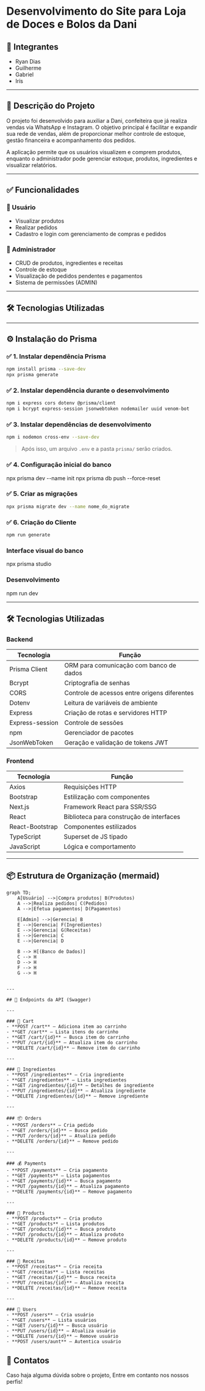 # Desenvolvimento do Site para Loja de Doces e Bolos da Dani

## 👥 Integrantes
- Ryan Dias
- Guilherme
- Gabriel
- Irís

---

## 📝 Descrição do Projeto
O projeto foi desenvolvido para auxiliar a Dani, confeiteira que já realiza vendas via WhatsApp e Instagram. O objetivo principal é facilitar e expandir sua rede de vendas, além de proporcionar melhor controle de estoque, gestão financeira e acompanhamento dos pedidos.

A aplicação permite que os usuários visualizem e comprem produtos, enquanto o administrador pode gerenciar estoque, produtos, ingredientes e visualizar relatórios.

---

## ✅ Funcionalidades

### 👤 Usuário
- Visualizar produtos
- Realizar pedidos
- Cadastro e login com gerenciamento de compras e pedidos

### 🔐 Administrador
- CRUD de produtos, ingredientes e receitas
- Controle de estoque
- Visualização de pedidos pendentes e pagamentos
- Sistema de permissões (ADMIN)

---

## 🛠 Tecnologias Utilizadas

---

## ⚙️ Instalação do Prisma

### ✅ 1. Instalar dependência Prisma
```bash
npm install prisma --save-dev
npx prisma generate
```

### ✅ 2. Instalar dependência durante o desenvolvimento
```bash
npm i express cors dotenv @prisma/client
npm i bcrypt express-session jsonwebtoken nodemailer uuid venom-bot
```

### ✅ 3. Instalar dependências de desenvolvimento
```bash
npm i nodemon cross-env --save-dev
```
> Após isso, um arquivo `.env` e a pasta `prisma/` serão criados.

### ✅ 4. Configuração inicial do banco
npx prisma dev --name init
npx prisma db push --force-reset

### ✅ 5. Criar as migrações
```bash
npx prisma migrate dev --name nome_do_migrate
```
### ✅ 6. Criação do Cliente
```bash
npm run generate
```
### Interface visual do banco
npx prisma studio

### Desenvolvimento
npm run dev

---

## 🛠 Tecnologias Utilizadas

### Backend
| Tecnologia | Função |
|------------|--------|
| Prisma Client | ORM para comunicação com banco de dados |
| Bcrypt | Criptografia de senhas |
| CORS | Controle de acessos entre origens diferentes |
| Dotenv | Leitura de variáveis de ambiente |
| Express | Criação de rotas e servidores HTTP |
| Express-session | Controle de sessões |
| npm | Gerenciador de pacotes |
| JsonWebToken | Geração e validação de tokens JWT |

### Frontend
| Tecnologia | Função |
|------------|--------|
| Axios | Requisições HTTP |
| Bootstrap | Estilização com componentes |
| Next.js | Framework React para SSR/SSG |
| React | Biblioteca para construção de interfaces |
| React-Bootstrap | Componentes estilizados |
| TypeScript | Superset de JS tipado |
| JavaScript | Lógica e comportamento |

---

## 📦 Estrutura de Organização (mermaid)
```mermaid
graph TD;
    A[Usuário] -->|Compra produtos| B(Produtos)
    A -->|Realiza pedidos| C(Pedidos)
    A -->|Efetua pagamentos| D(Pagamentos)

    E[Admin] -->|Gerencia| B
    E -->|Gerencia| F(Ingredientes)
    E -->|Gerencia| G(Receitas)
    E -->|Gerencia| C
    E -->|Gerencia| D

    B --> H[(Banco de Dados)]
    C --> H
    D --> H
    F --> H
    G --> H
```
```

---

## 🚚 Endpoints da API (Swagger)

---

### 🛒 Cart
- **POST /cart** — Adiciona item ao carrinho
- **GET /cart** — Lista itens do carrinho
- **GET /cart/{id}** — Busca item do carrinho
- **PUT /cart/{id}** — Atualiza item do carrinho
- **DELETE /cart/{id}** — Remove item do carrinho

---

### 🧂 Ingredientes
- **POST /ingredientes** — Cria ingrediente
- **GET /ingredientes** — Lista ingredientes
- **GET /ingredientes/{id}** — Detalhes de ingrediente
- **PUT /ingredientes/{id}** — Atualiza ingrediente
- **DELETE /ingredientes/{id}** — Remove ingrediente

---

### 📦 Orders
- **POST /orders** — Cria pedido
- **GET /orders/{id}** — Busca pedido
- **PUT /orders/{id}** — Atualiza pedido
- **DELETE /orders/{id}** — Remove pedido

---

### 💰 Payments
- **POST /payments** — Cria pagamento
- **GET /payments** — Lista pagamentos
- **GET /payments/{id}** — Busca pagamento
- **PUT /payments/{id}** — Atualiza pagamento
- **DELETE /payments/{id}** — Remove pagamento

---

### 🎂 Products
- **POST /products** — Cria produto
- **GET /products** — Lista produtos
- **GET /products/{id}** — Busca produto
- **PUT /products/{id}** — Atualiza produto
- **DELETE /products/{id}** — Remove produto

---

### 📘 Receitas
- **POST /receitas** — Cria receita
- **GET /receitas** — Lista receitas
- **GET /receitas/{id}** — Busca receita
- **PUT /receitas/{id}** — Atualiza receita
- **DELETE /receitas/{id}** — Remove receita

---

### 👤 Users
- **POST /users** — Cria usuário
- **GET /users** — Lista usuários
- **GET /users/{id}** — Busca usuário
- **PUT /users/{id}** — Atualiza usuário
- **DELETE /users/{id}** — Remove usuário
- **POST /users/aunt** — Autentica usuário

```
## 🧰 Contatos

Caso haja alguma dúvida sobre o projeto, Entre em contanto nos nossos perfis!